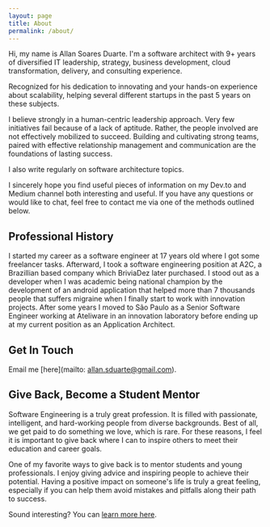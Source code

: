 ```yaml
---
layout: page
title: About
permalink: /about/
---
```


Hi, my name is Allan Soares Duarte. I'm a software architect with 9+ years of diversified IT leadership, strategy, business development, cloud transformation, delivery, and consulting experience.

Recognized for his dedication to innovating and your hands-on experience about scalability, helping several different startups in the past 5 years on these subjects.

I believe strongly in a human-centric leadership approach. Very few initiatives fail because of a lack of aptitude. Rather, the people involved are not effectively mobilized to succeed. Building and cultivating strong teams, paired with effective relationship management and communication are the foundations of lasting success.

I also write regularly on software architecture topics.

I sincerely hope you find useful pieces of information on my Dev.to and Medium channel both interesting and useful. If you have any questions or would like to chat, feel free to contact me via one of the methods outlined below.

## Professional History

I started my career as a software engineer at 17 years old where I got some freelancer tasks. Afterward, I took a software engineering position at A2C, a Brazillian based company which BriviaDez later purchased. I stood out as a developer when I was academic being national champion by the development of an android application that helped more than 7 thousands people that suffers migraine when I finally start to work with innovation projects. After some years I moved to São Paulo as a Senior Software Engineer working at Ateliware in an innovation laboratory before ending up at my current position as an Application Architect.

## Get In Touch

Email me [here](mailto: allan.sduarte@gmail.com).

## Give Back, Become a Student Mentor

Software Engineering is a truly great profession. It is filled with passionate, intelligent, and hard-working people from diverse backgrounds. Best of all, we get paid to do something we love, which is rare. For these reasons, I feel it is important to give back where I can to inspire others to meet their education and career goals.

One of my favorite ways to give back is to mentor students and young professionals.  I enjoy giving advice and inspiring people to achieve their potential. Having a positive impact on someone's life is truly a great feeling, especially if you can help them avoid mistakes and pitfalls along their path to success.

Sound interesting?  You can [learn more here](http://mentora.webflow.io/).
